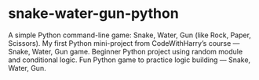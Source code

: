 # snake-water-gun-python
A simple Python command-line game: Snake, Water, Gun (like Rock, Paper, Scissors).  My first Python mini-project from CodeWithHarry’s course — Snake, Water, Gun game.  Beginner Python project using random module and conditional logic.  Fun Python game to practice logic building — Snake, Water, Gun.
